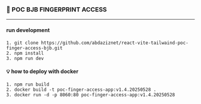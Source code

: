 ### :rocket: POC BJB FINGERPRINT ACCESS

---

#### run development
    1. git clone https://github.com/abdaziznet/react-vite-tailwaind-poc-finger-access-bjb.git
    2. npm install
    3. npm run dev
   

#### :bulb: how to deploy with docker

    1. npm run build
    2. docker build -t poc-finger-access-app:v1.4.20250528 .
    3. docker run -d -p 8060:80 poc-finger-access-app:v1.4.20250528


